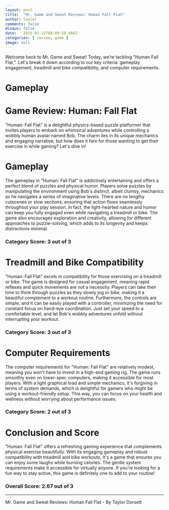 ```yaml
---
layout: post
title:  "Mr. Game and Sweat Reviews: Human Fall Flat"
author: taylor
comments: false
disqus: false
date:   2025-01-22T00:09:59.886Z
categories: [ review, game ]
image: null
---
```


Welcome back to Mr. Game and Sweat! Today, we’re tackling "Human Fall Flat,". Let's break it down according to our key criteria: gameplay engagement, treadmill and bike compatibility, and computer requirements.

# Gameplay

# Game Review: Human: Fall Flat

"Human: Fall Flat" is a delightful physics-based puzzle platformer that invites players to embark on whimsical adventures while controlling a wobbly human avatar named Bob. The charm lies in its unique mechanics and engaging narrative, but how does it fare for those wanting to get their exercise in while gaming? Let's dive in!

# Gameplay

The gameplay in "Human: Fall Flat" is addictively entertaining and offers a perfect blend of puzzles and physical humor. Players solve puzzles by manipulating the environment using Bob's distinct, albeit clumsy, mechanics as he navigates a series of imaginative levels. There are no lengthy cutscenes or slow sections, ensuring that action flows seamlessly throughout your play session. In fact, the light-hearted nature and humor can keep you fully engaged even while navigating a treadmill or bike. The game also encourages exploration and creativity, allowing for different approaches to puzzle-solving, which adds to its longevity and keeps distractions minimal.

### Category Score: 3 out of 3

# Treadmill and Bike Compatibility

"Human: Fall Flat" excels in compatibility for those exercising on a treadmill or bike. The game is designed for casual engagement, meaning rapid reflexes and quick movements are not a necessity. Players can take their time to think through puzzles as they slowly jog or bike, making it a beautiful complement to a workout routine. Furthermore, the controls are simple, and it can be easily played with a controller, minimizing the need for constant focus on hand-eye coordination. Just set your speed to a comfortable level, and let Bob's wobbly adventures unfold without interrupting your workout.

### Category Score: 3 out of 3

# Computer Requirements

The computer requirements for "Human: Fall Flat" are relatively modest, meaning you won’t have to invest in a high-end gaming rig. The game runs smoothly even on lower-spec computers, making it accessible for most players. With a light graphical load and simple mechanics, it's forgiving in terms of system demands, which is delightful for gamers who might be using a workout-friendly setup. This way, you can focus on your health and wellness without worrying about performance issues.

### Category Score: 2 out of 3

# Conclusion and Score

"Human: Fall Flat" offers a refreshing gaming experience that complements physical exercise beautifully. With its engaging gameplay and robust compatibility with treadmill and bike workouts, it's a game that ensures you can enjoy some laughs while burning calories. The gentle system requirements make it accessible for virtually anyone. If you’re looking for a fun way to stay active, this game is definitely one to add to your routine!

### Overall Score: 2.67 out of 3

---

Mr. Game and Sweat Reviews: Human Fall Flat - By Taylor Dorsett
